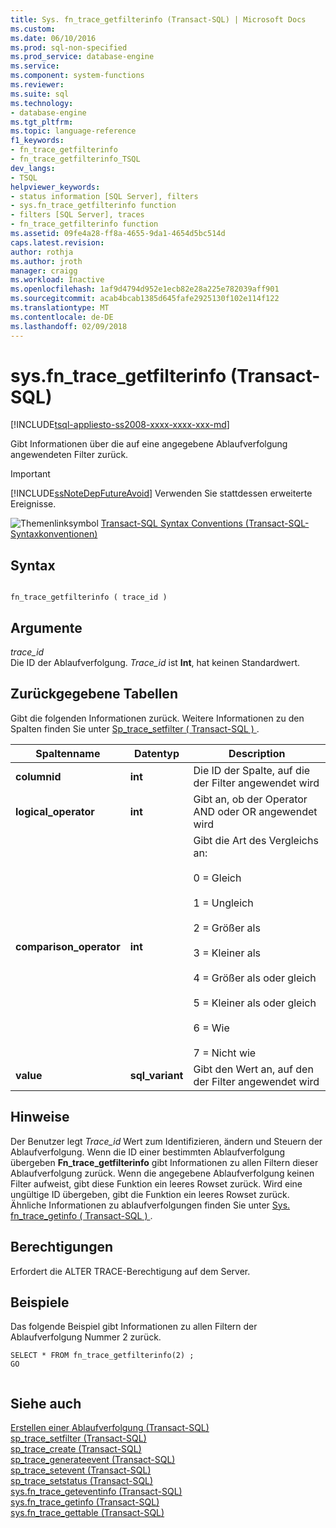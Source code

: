 ```yaml
---
title: Sys. fn_trace_getfilterinfo (Transact-SQL) | Microsoft Docs
ms.custom: 
ms.date: 06/10/2016
ms.prod: sql-non-specified
ms.prod_service: database-engine
ms.service: 
ms.component: system-functions
ms.reviewer: 
ms.suite: sql
ms.technology:
- database-engine
ms.tgt_pltfrm: 
ms.topic: language-reference
f1_keywords:
- fn_trace_getfilterinfo
- fn_trace_getfilterinfo_TSQL
dev_langs:
- TSQL
helpviewer_keywords:
- status information [SQL Server], filters
- sys.fn_trace_getfilterinfo function
- filters [SQL Server], traces
- fn_trace_getfilterinfo function
ms.assetid: 09fe4a28-ff8a-4655-9da1-4654d5bc514d
caps.latest.revision: 
author: rothja
ms.author: jroth
manager: craigg
ms.workload: Inactive
ms.openlocfilehash: 1af9d4794d952e1ecb82e28a225e782039aff901
ms.sourcegitcommit: acab4bcab1385d645fafe2925130f102e114f122
ms.translationtype: MT
ms.contentlocale: de-DE
ms.lasthandoff: 02/09/2018
---
```

# <a name="sysfntracegetfilterinfo-transact-sql"></a>sys.fn_trace_getfilterinfo (Transact-SQL)
[!INCLUDE[tsql-appliesto-ss2008-xxxx-xxxx-xxx-md](../../includes/tsql-appliesto-ss2008-xxxx-xxxx-xxx-md.md)]

  Gibt Informationen über die auf eine angegebene Ablaufverfolgung angewendeten Filter zurück.  
  
> [!IMPORTANT]  
>  [!INCLUDE[ssNoteDepFutureAvoid](../../includes/ssnotedepfutureavoid-md.md)] Verwenden Sie stattdessen erweiterte Ereignisse.  
  
 
 ![Themenlinksymbol](../../database-engine/configure-windows/media/topic-link.gif "Topic link icon") [Transact-SQL Syntax Conventions (Transact-SQL-Syntaxkonventionen)](../../t-sql/language-elements/transact-sql-syntax-conventions-transact-sql.md)  
  
## <a name="syntax"></a>Syntax  
  
```  
  
fn_trace_getfilterinfo ( trace_id )  
```  
  
## <a name="arguments"></a>Argumente  
 *trace_id*  
 Die ID der Ablaufverfolgung. *Trace_id* ist **Int**, hat keinen Standardwert.  
  
## <a name="tables-returned"></a>Zurückgegebene Tabellen  
 Gibt die folgenden Informationen zurück. Weitere Informationen zu den Spalten finden Sie unter [Sp_trace_setfilter &#40; Transact-SQL &#41; ](../../relational-databases/system-stored-procedures/sp-trace-setfilter-transact-sql.md).  
  
|Spaltenname|Datentyp|Description|  
|-----------------|---------------|-----------------|  
|**columnid**|**int**|Die ID der Spalte, auf die der Filter angewendet wird|  
|**logical_operator**|**int**|Gibt an, ob der Operator AND oder OR angewendet wird|  
|**comparison_operator**|**int**|Gibt die Art des Vergleichs an:<br /><br /> 0 = Gleich<br /><br /> 1 = Ungleich<br /><br /> 2 = Größer als<br /><br /> 3 = Kleiner als<br /><br /> 4 = Größer als oder gleich<br /><br /> 5 = Kleiner als oder gleich<br /><br /> 6 = Wie<br /><br /> 7 = Nicht wie|  
|**value**|**sql_variant**|Gibt den Wert an, auf den der Filter angewendet wird|  
  
## <a name="remarks"></a>Hinweise  
 Der Benutzer legt *Trace_id* Wert zum Identifizieren, ändern und Steuern der Ablaufverfolgung. Wenn die ID einer bestimmten Ablaufverfolgung übergeben **Fn_trace_getfilterinfo** gibt Informationen zu allen Filtern dieser Ablaufverfolgung zurück. Wenn die angegebene Ablaufverfolgung keinen Filter aufweist, gibt diese Funktion ein leeres Rowset zurück. Wird eine ungültige ID übergeben, gibt die Funktion ein leeres Rowset zurück. Ähnliche Informationen zu ablaufverfolgungen finden Sie unter [Sys. fn_trace_getinfo &#40; Transact-SQL &#41; ](../../relational-databases/system-functions/sys-fn-trace-getinfo-transact-sql.md).  
  
## <a name="permissions"></a>Berechtigungen  
 Erfordert die ALTER TRACE-Berechtigung auf dem Server.  
  
## <a name="examples"></a>Beispiele  
 Das folgende Beispiel gibt Informationen zu allen Filtern der Ablaufverfolgung Nummer 2 zurück.  
  
```  
SELECT * FROM fn_trace_getfilterinfo(2) ;  
GO  
  
```  
  
## <a name="see-also"></a>Siehe auch  
 [Erstellen einer Ablaufverfolgung &#40;Transact-SQL&#41;](../../relational-databases/sql-trace/create-a-trace-transact-sql.md)   
 [sp_trace_setfilter &#40;Transact-SQL&#41;](../../relational-databases/system-stored-procedures/sp-trace-setfilter-transact-sql.md)   
 [sp_trace_create &#40;Transact-SQL&#41;](../../relational-databases/system-stored-procedures/sp-trace-create-transact-sql.md)   
 [sp_trace_generateevent &#40;Transact-SQL&#41;](../../relational-databases/system-stored-procedures/sp-trace-generateevent-transact-sql.md)   
 [sp_trace_setevent &#40;Transact-SQL&#41;](../../relational-databases/system-stored-procedures/sp-trace-setevent-transact-sql.md)   
 [sp_trace_setstatus &#40;Transact-SQL&#41;](../../relational-databases/system-stored-procedures/sp-trace-setstatus-transact-sql.md)   
 [sys.fn_trace_geteventinfo &#40;Transact-SQL&#41;](../../relational-databases/system-functions/sys-fn-trace-geteventinfo-transact-sql.md)   
 [sys.fn_trace_getinfo &#40;Transact-SQL&#41;](../../relational-databases/system-functions/sys-fn-trace-getinfo-transact-sql.md)   
 [sys.fn_trace_gettable &#40;Transact-SQL&#41;](../../relational-databases/system-functions/sys-fn-trace-gettable-transact-sql.md)  
  
  
